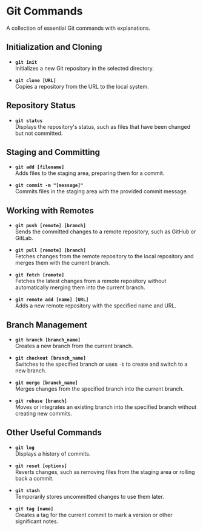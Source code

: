 # Git Commands

A collection of essential Git commands with explanations.

## Initialization and Cloning

- **`git init`**  
  Initializes a new Git repository in the selected directory.

- **`git clone [URL]`**  
  Copies a repository from the URL to the local system.

## Repository Status

- **`git status`**  
  Displays the repository's status, such as files that have been changed but not committed.

## Staging and Committing

- **`git add [filename]`**  
  Adds files to the staging area, preparing them for a commit.

- **`git commit -m "[message]"`**  
  Commits files in the staging area with the provided commit message.

## Working with Remotes

- **`git push [remote] [branch]`**  
  Sends the committed changes to a remote repository, such as GitHub or GitLab.

- **`git pull [remote] [branch]`**  
  Fetches changes from the remote repository to the local repository and merges them with the current branch.

- **`git fetch [remote]`**  
  Fetches the latest changes from a remote repository without automatically merging them into the current branch.

- **`git remote add [name] [URL]`**  
  Adds a new remote repository with the specified name and URL.

## Branch Management

- **`git branch [branch_name]`**  
  Creates a new branch from the current branch.

- **`git checkout [branch_name]`**  
  Switches to the specified branch or uses `-b` to create and switch to a new branch.

- **`git merge [branch_name]`**  
  Merges changes from the specified branch into the current branch.

- **`git rebase [branch]`**  
  Moves or integrates an existing branch into the specified branch without creating new commits.

## Other Useful Commands

- **`git log`**  
  Displays a history of commits.

- **`git reset [options]`**  
  Reverts changes, such as removing files from the staging area or rolling back a commit.

- **`git stash`**  
  Temporarily stores uncommitted changes to use them later.

- **`git tag [name]`**  
  Creates a tag for the current commit to mark a version or other significant notes.
